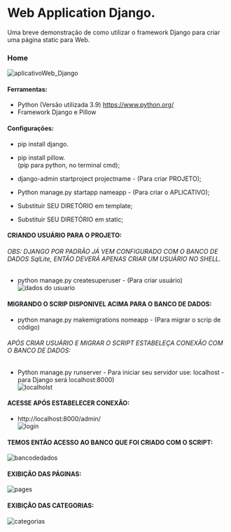 # Web Application Django. <br>
Uma breve demonstração de como utilizar o framework Django para criar uma página static para Web.<br>

### Home 

![aplicativoWeb_Django](https://user-images.githubusercontent.com/109990443/196002716-c1aaba62-2867-40b4-83a6-a2e149cc0e27.png)


#### Ferramentas: <br>
* Python (Versão utilizada 3.9) https://www.python.org/ <br>
* Framework Django e Pillow 

#### Configurações: <br>
* pip install django.
* pip install pillow. <br>    (pip para python, no terminal cmd);  

* django-admin startproject projectname - (Para criar PROJETO);
* Python manage.py startapp nameapp - (Para criar o APLICATIVO); <br>
* Substituir SEU DIRETÓRIO em template; <br>
* Substituir SEU DIRETÓRIO em static; <br>



#### CRIANDO USUÁRIO PARA O PROJETO:
###### OBS: DJANGO POR PADRÃO JÁ VEM CONFIGURADO COM O BANCO DE DADOS SqlLite, ENTÃO DEVERÁ APENAS CRIAR UM USUÁRIO NO SHELL.
* python manage.py createsuperuser - (Para criar usuário)<br>
![dados do usuario](https://user-images.githubusercontent.com/109990443/196005530-a0bd4529-8300-432c-8892-c96e9b1db2bc.png)

#### MIGRANDO O SCRIP DISPONIVEL ACIMA PARA O BANCO DE DADOS:
* python manage.py makemigrations nomeapp - (Para migrar o scrip de código)<br>

###### APÓS CRIAR USUÁRIO E MIGRAR O SCRIPT ESTABELEÇA CONEXÃO COM O BANCO DE DADOS:
* Python manage.py runserver - Para iniciar seu servidor use: localhost - para Django será localhost:8000)<br>
![localholst](https://user-images.githubusercontent.com/109990443/196004918-ada64c15-4abd-4f5f-8188-670348794d23.png)

#### ACESSE APÓS ESTABELECER CONEXÃO:
* http://localhost:8000/admin/ <br>
![login](https://user-images.githubusercontent.com/109990443/196007815-fa288cb9-eb39-4a44-94e3-52c3446dbbf1.png)

#### TEMOS ENTÃO ACESSO AO BANCO QUE FOI CRIADO COM O SCRIPT: <br>
![bancodedados](https://user-images.githubusercontent.com/109990443/196008528-f45fc5f8-9cf3-43ef-8636-ed4357be27fa.png)

#### EXIBIÇÃO DAS PÁGINAS: <br>
![pages](https://user-images.githubusercontent.com/109990443/196008710-3d20915e-afdd-44f0-ae0d-edc205a85a03.png)

#### EXIBIÇÃO DAS CATEGORIAS: <br>
![categorias](https://user-images.githubusercontent.com/109990443/196008854-468eb6c9-0aba-443c-9268-fc274164f972.png)



